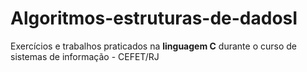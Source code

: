 # Algoritmos-estruturas-de-dadosI

Exercícios e trabalhos praticados na **linguagem C**  durante o curso de sistemas de informação - CEFET/RJ
